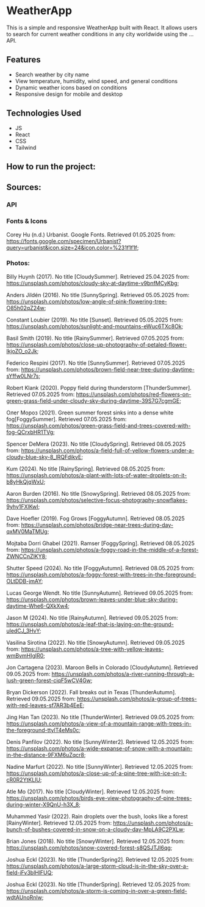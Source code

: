 # WeatherApp

This is a simple and responsive WeatherApp built with React. It allows users to search for current weather conditions in any city worldwide using the ... API.

## Features

- Search weather by city name
- View temperature, humidity, wind speed, and general conditions
- Dynamic weather icons based on conditions
- Responsive design for mobile and desktop

## Technologies Used

- JS
- React
- CSS
- Tailwind

## How to run the project:

## Sources:

### API

### Fonts & Icons

Corey Hu (n.d.) Urbanist. Google Fonts. Retrieved 01.05.2025 from: https://fonts.google.com/specimen/Urbanist?query=urbanist&icon.size=24&icon.color=%231f1f1f;

### Photos:

Billy Huynh (2017). No title [CloudySummer]. Retrieved 25.04.2025 from: https://unsplash.com/photos/cloudy-sky-at-daytime-v9bnfMCyKbg;

Anders Jildén (2016). No title [SunnySpring]. Retrieved 05.05.2025 from: https://unsplash.com/photos/low-angle-of-pink-flowering-tree-O85h02qZ24w;

Constant Loubier (2019). No title [Sunset]. Retrieved 05.05.2025 from: https://unsplash.com/photos/sunlight-and-mountains-eWuc6TXc8Ok;

Basil Smith (2019). No title [RainySummer]. Retrieved 07.05.2025 from: https://unsplash.com/photos/close-up-photography-of-petaled-flower-lkjoZO_o2Jk;

Federico Respini (2017). No title [SunnySummer]. Retrieved 07.05.2025 from: https://unsplash.com/photos/brown-field-near-tree-during-daytime-sYffw0LNr7s;

Robert Klank (2020). Poppy field during thunderstorm [ThunderSummer]. Retrieved 07.05.2025 from: https://unsplash.com/photos/red-flowers-on-green-grass-field-under-cloudy-sky-during-daytime-39S7G7cgmGE;

Олег Мороз (2021). Green summer forest sinks into a dense white fog[FoggySummer]. Retrieved 07.05.2025 from: https://unsplash.com/photos/green-grass-field-and-trees-covered-with-fog-QCrxbHR1TVg;

Spencer DeMera (2023). No title [CloudySpring]. Retrieved 08.05.2025 from: https://unsplash.com/photos/a-field-full-of-yellow-flowers-under-a-cloudy-blue-sky-8_lRQFdikvE;

Kum (2024). No title [RainySpring]. Retrieved 08.05.2025 from: https://unsplash.com/photos/a-plant-with-lots-of-water-droplets-on-it-b8yHkQjqWxU;

Aaron Burden (2016). No title [SnowySpring]. Retrieved 08.05.2025 from: https://unsplash.com/photos/selective-focus-photography-snowflakes-9yhy1FXlKwI;

Dave Hoefler (2019). Fog Grows [FoggyAutumn]. Retrieved 08.05.2025 from: https://unsplash.com/photos/bridge-near-trees-during-day-qxMV0MaTMUg;

Mojtaba Dorri Ghabel (2021). Ramser [FoggySpring]. Retrieved 08.05.2025 from: https://unsplash.com/photos/a-foggy-road-in-the-middle-of-a-forest-ZWNCCnZlKY8;

Shutter Speed (2024). No title [FoggyAutumn]. Retrieved 08.05.2025 from: https://unsplash.com/photos/a-foggy-forest-with-trees-in-the-foreground-OLtDDB-jmAY;

Lucas George Wendt. No title [SunnyAutumn]. Retrieved 09.05.2025 from: https://unsplash.com/photos/brown-leaves-under-blue-sky-during-daytime-Whe6-QXkXw4;

Jason M (2024). No title [RainyAutumn]. Retrieved 09.05.2025 from: https://unsplash.com/photos/a-leaf-that-is-laying-on-the-ground-uledCJ_3HvY;

Vasilina Sirotina (2022). No title [SnowyAutumn]. Retrieved 09.05.2025 from: https://unsplash.com/photos/a-tree-with-yellow-leaves-wmBvmHIglR0;

Jon Cartagena (2023). Maroon Bells in Colorado [CloudyAutumn]. Retrieved 09.05.2025 from: https://unsplash.com/photos/a-river-running-through-a-lush-green-forest-ciqF5wCV4Gw;

Bryan Dickerson (2022). Fall breaks out in Texas [ThunderAutumn]. Retrieved 09.05.2025 from: https://unsplash.com/photos/a-group-of-trees-with-red-leaves-sf7AR3b4EeE;

Jing Han Tan (2023). No title [ThunderWinter]. Retrieved 09.05.2025 from: https://unsplash.com/photos/a-view-of-a-mountain-range-with-trees-in-the-foreground-ttylT4eMs0c;

Denis Panfilov (2022). No title [SunnyWinter2]. Retrieved 12.05.2025 from: https://unsplash.com/photos/a-wide-expanse-of-snow-with-a-mountain-in-the-distance-9FXM6uZqcr8;

Nadine Marfurt (2022). No title [SunnyWinter]. Retrieved 12.05.2025 from: https://unsplash.com/photos/a-close-up-of-a-pine-tree-with-ice-on-it-cR0R2YtKLlU;

Atle Mo (2017). No title [CloudyWinter]. Retrieved 12.05.2025 from: https://unsplash.com/photos/birds-eye-view-photography-of-pine-trees-during-winter-X9QnU-h3X_8;

Muhammed Yasir (2022). Rain droplets over the bush, looks like a forest [RainyWinter]. Retrieved 12.05.2025 from: https://unsplash.com/photos/a-bunch-of-bushes-covered-in-snow-on-a-cloudy-day-MpLA9C2PXLw;

Brian Jones (2018). No title [SnowyWinter]. Retrieved 12.05.2025 from: https://unsplash.com/photos/snow-covered-forest-s8QSJTJI6qg;

Joshua Eckl (2023). No title [ThunderSpring2]. Retrieved 12.05.2025 from: https://unsplash.com/photos/a-large-storm-cloud-is-in-the-sky-over-a-field-iFv3blHlFUQ;

Joshua Eckl (2023). No title [ThunderSpring]. Retrieved 12.05.2025 from: https://unsplash.com/photos/a-storm-is-coming-in-over-a-green-field-wdtAUnoRnlw;
